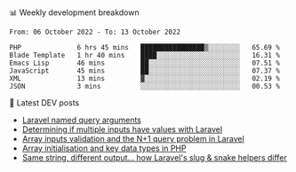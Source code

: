 📊 Weekly development breakdown
<!--START_SECTION:waka-->

```text
From: 06 October 2022 - To: 13 October 2022

PHP              6 hrs 45 mins   ████████████████▒░░░░░░░░   65.69 %
Blade Template   1 hr 40 mins    ████░░░░░░░░░░░░░░░░░░░░░   16.31 %
Emacs Lisp       46 mins         ██░░░░░░░░░░░░░░░░░░░░░░░   07.51 %
JavaScript       45 mins         ██░░░░░░░░░░░░░░░░░░░░░░░   07.37 %
XML              13 mins         ▓░░░░░░░░░░░░░░░░░░░░░░░░   02.19 %
JSON             3 mins          ░░░░░░░░░░░░░░░░░░░░░░░░░   00.53 %
```

<!--END_SECTION:waka-->

📕 Latest DEV posts
<!-- BLOG-POST-LIST:START -->
- [Laravel named query arguments](https://dev.to/michaelvickersuk/laravel-named-query-arguments-28kd)
- [Determining if multiple inputs have values with Laravel](https://dev.to/michaelvickersuk/determining-if-multiple-inputs-have-values-with-laravel-km6)
- [Array inputs validation and the N+1 query problem in Laravel](https://dev.to/michaelvickersuk/array-inputs-validation-and-the-n1-query-problem-in-laravel-2agb)
- [Array initialisation and key data types in PHP](https://dev.to/michaelvickersuk/array-initialisation-and-key-data-types-in-php-1e5b)
- [Same string, different output... how Laravel&#39;s slug &amp; snake helpers differ](https://dev.to/michaelvickersuk/same-string-different-output-how-laravels-slug-snake-helpers-differ-1ccj)
<!-- BLOG-POST-LIST:END -->
